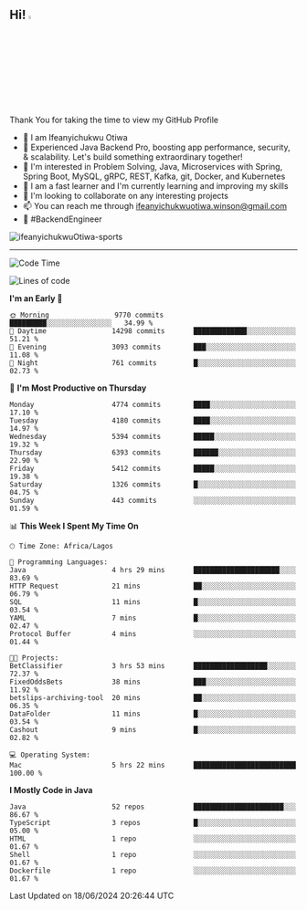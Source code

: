 <!-- BLOG-POST-LIST:START --><!-- BLOG-POST-LIST:END -->

## Hi! <img src="https://media.giphy.com/media/hvRJCLFzcasrR4ia7z/giphy.gif" width="4%"> 

Thank You for taking the time to view my GitHub Profile

- 👋 I am Ifeanyichukwu Otiwa
- 🚀 Experienced Java Backend Pro, boosting app performance, security, & scalability. Let's build something extraordinary together!
- 👀 I'm interested in Problem Solving, Java, Microservices with Spring, Spring Boot, MySQL, gRPC, REST, Kafka, git, Docker, and Kubernetes
- 🌱 I am a fast learner and I'm currently learning and improving my skills
- 💞️ I'm looking to collaborate on any interesting projects
- 📫 You can reach me through ifeanyichukwuotiwa.winson@gmail.com
- 🚀 #BackendEngineer

<p align="left" marginTop="10px"> <img src="https://komarev.com/ghpvc/?username=ifeanyichukwuOtiwa-sports&label=Profile%20views&color=0e75b6&style=for-the-badge" alt="ifeanyichukwuOtiwa-sports" /> </p>

***

<!--START_SECTION:waka-->
![Code Time](http://img.shields.io/badge/Code%20Time-2%2C611%20hrs%2044%20mins-blue)

![Lines of code](https://img.shields.io/badge/From%20Hello%20World%20I%27ve%20Written-7.3%20million%20lines%20of%20code-blue)

**I'm an Early 🐤** 

```text
🌞 Morning                9770 commits        █████████░░░░░░░░░░░░░░░░   34.99 % 
🌆 Daytime                14298 commits       █████████████░░░░░░░░░░░░   51.21 % 
🌃 Evening                3093 commits        ███░░░░░░░░░░░░░░░░░░░░░░   11.08 % 
🌙 Night                  761 commits         █░░░░░░░░░░░░░░░░░░░░░░░░   02.73 % 
```
📅 **I'm Most Productive on Thursday** 

```text
Monday                   4774 commits        ████░░░░░░░░░░░░░░░░░░░░░   17.10 % 
Tuesday                  4180 commits        ████░░░░░░░░░░░░░░░░░░░░░   14.97 % 
Wednesday                5394 commits        █████░░░░░░░░░░░░░░░░░░░░   19.32 % 
Thursday                 6393 commits        ██████░░░░░░░░░░░░░░░░░░░   22.90 % 
Friday                   5412 commits        █████░░░░░░░░░░░░░░░░░░░░   19.38 % 
Saturday                 1326 commits        █░░░░░░░░░░░░░░░░░░░░░░░░   04.75 % 
Sunday                   443 commits         ░░░░░░░░░░░░░░░░░░░░░░░░░   01.59 % 
```


📊 **This Week I Spent My Time On** 

```text
🕑︎ Time Zone: Africa/Lagos

💬 Programming Languages: 
Java                     4 hrs 29 mins       █████████████████████░░░░   83.69 % 
HTTP Request             21 mins             ██░░░░░░░░░░░░░░░░░░░░░░░   06.79 % 
SQL                      11 mins             █░░░░░░░░░░░░░░░░░░░░░░░░   03.54 % 
YAML                     7 mins              █░░░░░░░░░░░░░░░░░░░░░░░░   02.47 % 
Protocol Buffer          4 mins              ░░░░░░░░░░░░░░░░░░░░░░░░░   01.44 % 

🐱‍💻 Projects: 
BetClassifier            3 hrs 53 mins       ██████████████████░░░░░░░   72.37 % 
FixedOddsBets            38 mins             ███░░░░░░░░░░░░░░░░░░░░░░   11.92 % 
betslips-archiving-tool  20 mins             ██░░░░░░░░░░░░░░░░░░░░░░░   06.35 % 
DataFolder               11 mins             █░░░░░░░░░░░░░░░░░░░░░░░░   03.54 % 
Cashout                  9 mins              █░░░░░░░░░░░░░░░░░░░░░░░░   02.82 % 

💻 Operating System: 
Mac                      5 hrs 22 mins       █████████████████████████   100.00 % 
```

**I Mostly Code in Java** 

```text
Java                     52 repos            ██████████████████████░░░   86.67 % 
TypeScript               3 repos             █░░░░░░░░░░░░░░░░░░░░░░░░   05.00 % 
HTML                     1 repo              ░░░░░░░░░░░░░░░░░░░░░░░░░   01.67 % 
Shell                    1 repo              ░░░░░░░░░░░░░░░░░░░░░░░░░   01.67 % 
Dockerfile               1 repo              ░░░░░░░░░░░░░░░░░░░░░░░░░   01.67 % 
```




 Last Updated on 18/06/2024 20:26:44 UTC
<!--END_SECTION:waka-->

<!--
<p align="center">
![trophy](https://github-profile-trophy.vercel.app/?username=ifeanyichukwuOtiwa-sports&theme=onedark) (https://github.com/ryo-ma/github-profile-trophy)
</p>
-->

<!---
ifeanyi-otiwa/ifeanyi-otiwa is a ✨ special ✨ repository because its `README.md` (this file) appears on your GitHub profile.
You can click the Preview link to take a look at your changes.
--->
